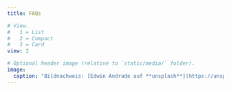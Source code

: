 ```yaml
---
title: FAQs

# View.
#   1 = List
#   2 = Compact
#   3 = Card
view: 2

# Optional header image (relative to `static/media/` folder).
image: 
  caption: "Bildnachweis: [Edwin Andrade auf **unsplash**](https://unsplash.com/photos/4V1dC_eoCwg)"
---
```

